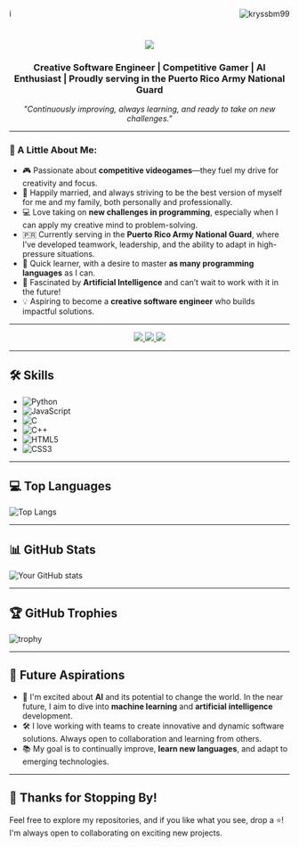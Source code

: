 i<img align="right" src="https://komarev.com/ghpvc/?username=kryssbm99&color=red" alt="kryssbm99" />

<h1 align="center">
    <img src="https://readme-typing-svg.herokuapp.com/?font=Righteous&size=35&center=true&vCenter=true&width=500&height=70&duration=4000&lines=Hey+There!+👋;+I'm+Kryss+Babionia!;" />
</h1>

<h3 align="center">Creative Software Engineer | Competitive Gamer | AI Enthusiast | Proudly serving in the Puerto Rico Army National Guard</h3>

<p align="center">
  <i>"Continuously improving, always learning, and ready to take on new challenges."</i>
</p>

---

### 👾 A Little About Me:

- 🎮 Passionate about **competitive videogames**—they fuel my drive for creativity and focus.
- 💍 Happily married, and always striving to be the best version of myself for me and my family, both personally and professionally.
- 💻 Love taking on **new challenges in programming**, especially when I can apply my creative mind to problem-solving.
- 🇵🇷 Currently serving in the **Puerto Rico Army National Guard**, where I’ve developed teamwork, leadership, and the ability to adapt in high-pressure situations.
- 🌟 Quick learner, with a desire to master **as many programming languages** as I can.
- 🤖 Fascinated by **Artificial Intelligence** and can’t wait to work with it in the future!
- 💡 Aspiring to become a **creative software engineer** who builds impactful solutions.

---

<div align="center">
  <a href="mailto:kryssbm99@gmail.com">
    <img src="https://img.shields.io/badge/Gmail-333333?style=for-the-badge&logo=gmail&logoColor=red" />
  </a>
  <a href="https://linkedin.com/in/kryssbm99" target="_blank">
    <img src="https://img.shields.io/badge/LinkedIn-0077B5?style=for-the-badge&logo=linkedin&logoColor=white" target="_blank" />
  </a>
  <a href="https://docs.google.com/document/d/1qkF-X8avWroYDSYrCgUHzLRKQPylSn9t25T4jilLbec/edit?usp=sharing" target="_blank">
    <img src="https://img.shields.io/badge/Resume-FF5722?style=for-the-badge&logo=todoist&logoColor=white" target="_blank" />
  </a>
</div>

---

## 🛠 Skills
- ![Python](https://img.shields.io/badge/-Python-black?style=flat-square&logo=Python)
- ![JavaScript](https://img.shields.io/badge/-JavaScript-black?style=flat-square&logo=javascript)
- ![C](https://img.shields.io/badge/-C-black?style=flat-square&logo=c)
- ![C++](https://img.shields.io/badge/-C++-black?style=flat-square&logo=c%2B%2B)
- ![HTML5](https://img.shields.io/badge/-HTML5-black?style=flat-square&logo=html5)
- ![CSS3](https://img.shields.io/badge/-CSS3-black?style=flat-square&logo=css3)

---

## 💻 Top Languages
![Top Langs](https://github-readme-stats.vercel.app/api/top-langs/?username=kryssbm99&layout=compact&theme=radical)

---

## 📊 GitHub Stats
![Your GitHub stats](https://github-readme-stats.vercel.app/api?username=kryssbm99&show_icons=true&theme=radical)

---

## 🏆 GitHub Trophies
![trophy](https://github-profile-trophy.vercel.app/?username=kryssbm99&theme=radical)

---

## 🔮 Future Aspirations
- 🧠 I'm excited about **AI** and its potential to change the world. In the near future, I aim to dive into **machine learning** and **artificial intelligence** development.
- 🛠 I love working with teams to create innovative and dynamic software solutions. Always open to collaboration and learning from others.
- 📚 My goal is to continually improve, **learn new languages**, and adapt to emerging technologies.

---

## 🎉 Thanks for Stopping By!
Feel free to explore my repositories, and if you like what you see, drop a ⭐! I'm always open to collaborating on exciting new projects.

